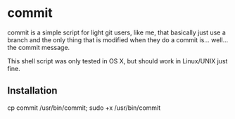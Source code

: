 commit
======

commit is a simple script for light git users, like me, that basically just use a branch and the only thing that is modified when they do a commit is... well... the commit message.

This shell script was only tested in OS X, but should work in Linux/UNIX just fine.

Installation
------------

cp commit /usr/bin/commit; sudo +x /usr/bin/commit
